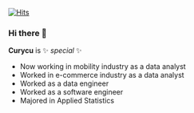 [![Hits](https://hits.seeyoufarm.com/api/count/incr/badge.svg?url=https%3A%2F%2Fgithub.com%2Fcurycu%2Fhit-counter&count_bg=%23000000&title_bg=%23F98F05&icon=&icon_color=%23FFFFFF&title=hits&edge_flat=false)](https://hits.seeyoufarm.com)

### Hi there 👋

**Curycu** is ✨ _special_ ✨

- Now working in mobility industry as a data analyst  
- Worked in e-commerce industry as a data analyst  
- Worked as a data engineer  
- Worked as a software engineer  
- Majored in Applied Statistics  
